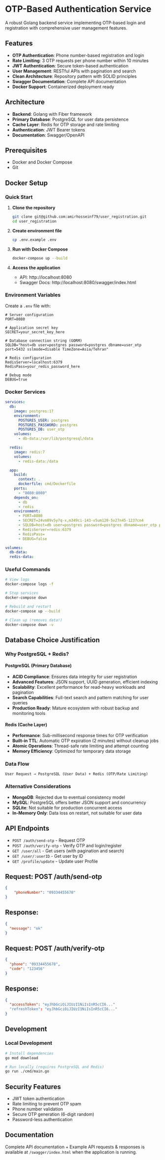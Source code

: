 # OTP-Based Authentication Service

A robust Golang backend service implementing OTP-based login and registration with comprehensive user management features.

## Features

- **OTP Authentication**: Phone number-based registration and login
- **Rate Limiting**: 3 OTP requests per phone number within 10 minutes
- **JWT Authentication**: Secure token-based authentication
- **User Management**: RESTful APIs with pagination and search
- **Clean Architecture**: Repository pattern with SOLID principles
- **Swagger Documentation**: Complete API documentation
- **Docker Support**: Containerized deployment ready

## Architecture

- **Backend**: Golang with Fiber framework
- **Primary Database**: PostgreSQL for user data persistence
- **Cache Layer**: Redis for OTP storage and rate limiting
- **Authentication**: JWT Bearer tokens
- **Documentation**: Swagger/OpenAPI

## Prerequisites

- Docker and Docker Compose
- Git

## Docker Setup

### Quick Start

1. **Clone the repository**
   ```bash
   git clone git@github.com:amirhosseinf79/user_registration.git
   cd user_registration
   ```

2. **Create environment file**
   ```bash
   cp .env.example .env
   ```

3. **Run with Docker Compose**
   ```bash
   docker-compose up --build
   ```

4. **Access the application**
   - API: http://localhost:8080
   - Swagger Docs: http://localhost:8080/swagger/index.html

### Environment Variables

Create a `.env` file with:

```env
# Server configuration
PORT=8080

# Application secret key
SECRET=your_secret_key_here

# Database connection string (GORM)
SQLDB="host=db user=postgres password=postgres dbname=user_otp port=5432 sslmode=disable TimeZone=Asia/Tehran"

# Redis configuration
RedisServer=localhost:6379
RedisPass=your_redis_password_here

# Debug mode
DEBUG=true
```

### Docker Services

```yaml
services:
  db:
    image: postgres:17
    environment:
      POSTGRES_USER: postgres
      POSTGRES_PASSWORD: postgres
      POSTGRES_DB: user_otp
    volumes:
      - db-data:/var/lib/postgresql/data

  redis:
    image: redis:7
    volumes:
      - redis-data:/data

  app:
    build:
      context: .
      dockerfile: cmd/Dockerfile
    ports:
      - "8080:8080"
    depends_on:
      - db
      - redis
    environment:
      - PORT=8080
      - SECRET=24vm89v5y7q-x,m349ci-143-v5um120-5v27n45-1237cn4
      - SQLDB=host=db user=postgres password=postgres dbname=user_otp port=5432 sslmode=disable TimeZone=Asia/Tehran
      - RedisServer=redis:6379
      - RedisPass=
      - DEBUG=false

volumes:
  db-data:
  redis-data:
```

### Useful Commands

```bash
# View logs
docker-compose logs -f

# Stop services
docker-compose down

# Rebuild and restart
docker-compose up --build

# Clean up (removes data!)
docker-compose down -v
```

## Database Choice Justification

### Why PostgreSQL + Redis?

#### PostgreSQL (Primary Database)
- **ACID Compliance**: Ensures data integrity for user registration
- **Advanced Features**: JSON support, UUID generation, efficient indexing
- **Scalability**: Excellent performance for read-heavy workloads and pagination
- **Search Capabilities**: Full-text search and pattern matching for user queries
- **Production Ready**: Mature ecosystem with robust backup and monitoring tools

#### Redis (Cache Layer)
- **Performance**: Sub-millisecond response times for OTP verification
- **Built-in TTL**: Automatic OTP expiration (2 minutes) without cleanup jobs
- **Atomic Operations**: Thread-safe rate limiting and attempt counting
- **Memory Efficiency**: Optimized for temporary data storage

### Data Flow
```
User Request → PostgreSQL (User Data) + Redis (OTP/Rate Limiting)
```

### Alternative Considerations
- **MongoDB**: Rejected due to eventual consistency model
- **MySQL**: PostgreSQL offers better JSON support and concurrency
- **SQLite**: Not suitable for production concurrent access
- **In-Memory Only**: Data loss on restart, not suitable for user data

## API Endpoints

- `POST /auth/send-otp` - Request OTP
- `POST /auth/verify-otp` - Verify OTP and login/register
- `GET /user/all` - Get users (with pagination and search)
- `GET /user/:userID` - Get user by ID
- `GET /profile/update` - Update user Profile

## Request: POST /auth/send-otp
```json
{
    "phoneNumber": "09334455678"
}
```

## Response:
```json
{
  "message": "ok"
}
```

## Request: POST /auth/verify-otp
```json
{
  "phone": "09334455678",
  "code": "123456"
}
```

## Response:
```json
{
  "accessToken": "eyJhbGciOiJIUzI1NiIsInR5cCI6..."
  "refreshToken": "eyJhbGciOiJIUzI1NiIsInR5cCI6..."
}
```

## Development

### Local Development
```bash
# Install dependencies
go mod download

# Run locally (requires PostgreSQL and Redis)
go run ./cmd/main.go
```

## Security Features

- JWT token authentication
- Rate limiting to prevent OTP spam
- Phone number validation
- Secure OTP generation (6-digit random)
- Password-less authentication

## Documentation

Complete API documentation + Example API requests & responses is available at `/swagger/index.html` when the application is running.
